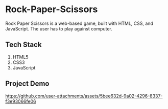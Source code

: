 # Rock-Paper-Scissors
Rock Paper Scissors is a web-based game, built with HTML, CSS, and JavaScript. The user has to play against computer.

## Tech Stack
1. HTML5
2. CSS3
3. JavaScript

## Project Demo
https://github.com/user-attachments/assets/5bee632d-9a02-4296-8337-f3e93066fe06
